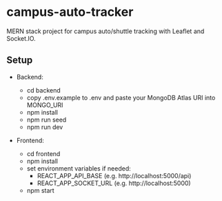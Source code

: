 # campus-auto-tracker

MERN stack project for campus auto/shuttle tracking with Leaflet and Socket.IO.

## Setup

- Backend:
  - cd backend
  - copy .env.example to .env and paste your MongoDB Atlas URI into MONGO_URI
  - npm install
  - npm run seed
  - npm run dev

- Frontend:
  - cd frontend
  - npm install
  - set environment variables if needed:
    - REACT_APP_API_BASE (e.g. http://localhost:5000/api)
    - REACT_APP_SOCKET_URL (e.g. http://localhost:5000)
  - npm start
